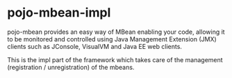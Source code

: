pojo-mbean-impl
===============

pojo-mbean provides an easy way of MBean enabling your code, allowing it to be monitored and controlled using Java Management Extension (JMX) clients such as JConsole, VisualVM and Java EE web clients.

This is the impl part of the framework which takes care of the management (registration / unregistration) of the mbeans.
